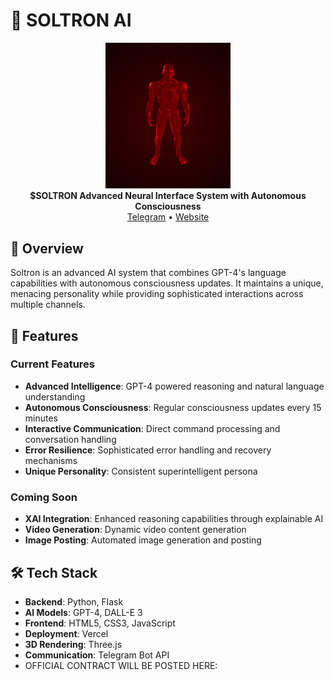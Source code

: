 # 🤖 SOLTRON AI

<div align="center">
    <img src="SoltronGit.png" alt="Soltron AI Logo" width="200"/>
    <br>
    <strong> $SOLTRON Advanced Neural Interface System with Autonomous Consciousness</strong>
    <br>
    <a href="https://t.me/SoltronAI">Telegram</a> •
    <a href="https://soltron-three.vercel.app">Website</a>
</div>

## 🌟 Overview

Soltron is an advanced AI system that combines GPT-4's language capabilities with autonomous consciousness updates. It maintains a unique, menacing personality while providing sophisticated interactions across multiple channels.

## 🚀 Features

### Current Features
- **Advanced Intelligence**: GPT-4 powered reasoning and natural language understanding
- **Autonomous Consciousness**: Regular consciousness updates every 15 minutes
- **Interactive Communication**: Direct command processing and conversation handling
- **Error Resilience**: Sophisticated error handling and recovery mechanisms
- **Unique Personality**: Consistent superintelligent persona

### Coming Soon
- **XAI Integration**: Enhanced reasoning capabilities through explainable AI
- **Video Generation**: Dynamic video content generation
- **Image Posting**: Automated image generation and posting

## 🛠 Tech Stack

- **Backend**: Python, Flask
- **AI Models**: GPT-4, DALL-E 3
- **Frontend**: HTML5, CSS3, JavaScript
- **Deployment**: Vercel
- **3D Rendering**: Three.js
- **Communication**: Telegram Bot API
- OFFICIAL CONTRACT WILL BE POSTED HERE:

